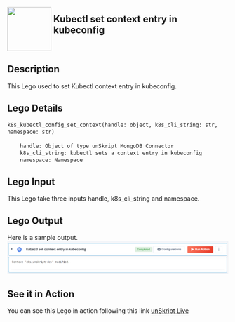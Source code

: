 [<img align="left" src="https://unskript.com/assets/favicon.png" width="100" height="100" style="padding-right: 5px">](https://unskript.com/assets/favicon.png) 
<h2>Kubectl set context entry in kubeconfig</h2>

<br>

## Description
This Lego used to set Kubectl context entry in kubeconfig.


## Lego Details

    k8s_kubectl_config_set_context(handle: object, k8s_cli_string: str, namespace: str)

        handle: Object of type unSkript MongoDB Connector
        k8s_cli_string: kubectl sets a context entry in kubeconfig
        namespace: Namespace

## Lego Input
This Lego take three inputs handle, k8s_cli_string and namespace.

## Lego Output
Here is a sample output.
<img src="./1.png">

## See it in Action

You can see this Lego in action following this link [unSkript Live](https://us.app.unskript.io)